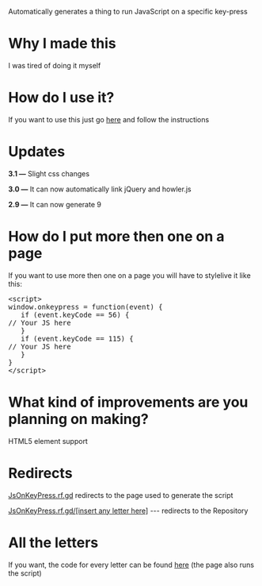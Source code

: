 <link rel="shortcut icon" type="image/png" href="/RunJavaScriptOnKeyPress/one-keyboard-js.png">
<link rel="stylesheet" href="/RunJavaScriptOnKeyPress/assets/css/style.css?v=45e0bbafbd04e5eb3875e817bff9edf41552c081">
<link rel="stylecheet" href="https://soaringgecko.github.io/RunJavaScriptOnKeyPress/highlight.css">
<meta name="viewport" content="width=device-width, initial-scale=1.0">
<p>Automatically generates a thing to run JavaScript on a specific key-press</p>

# Why I made this
<p>I was tired of doing it myself</p>

# How do I use it?
<p>If you want to use this just go <a href="https://soaringgecko.github.io/RunJavaScriptOnKeyPress/Pages/">here</a> and follow the instructions</p>

# Updates
<p><b>3.1 —</b> Slight css changes</p>
<p><b>3.0 —</b> It can now automatically link jQuery and howler.js</p>
<p><b>2.9 —</b> It can now  generate 9</p>

# How do I put more then one on a page
<p>If you want to use more then one on a page you will have to stylelive it like this: <pre>&lt;script&gt;
window.onkeypress = function(event) {
   if (event.keyCode == 56) {
// Your JS here
   }
   if (event.keyCode == 115) {
// Your JS here
   }
}
&lt;/script&gt;</pre></p>

# What kind of improvements are you planning on making?
<p>HTML5 element support</p>

# Redirects
<p><a href="http://jsonkeypress.rf.gd/">JsOnKeyPress.rf.gd</a> redirects to the page used to generate the script</p>
<p><a href="http://jsonkeypress.rf.gd/a">JsOnKeyPress.rf.gd/[insert any letter here]</a> --- redirects to the Repository</p>

# All the letters
If you want, the code for every letter can be found <a href="https://soaringgecko.github.io/RunJavaScriptOnKeyPress/all-the-letters.html">here</a> (the page also runs the script)
